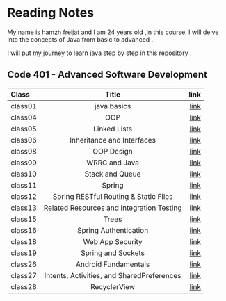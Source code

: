 # Reading Notes
My name is hamzh freijat and I am 24 years old ,In this course, I will delve into the concepts of Java from basic to advanced . 

I will put my journey to learn java step by step in this repository . 

## Code 401 - Advanced Software Development


| Class   |                   Title                    |                                                                 link |
|:--------|:------------------------------------------:|---------------------------------------------------------------------:|
| class01 |                java basics                 | [link](https://hamzhfreajat.github.io/reading-notes/java401/class01) |
| class04 |                    OOP                     | [link](https://hamzhfreajat.github.io/reading-notes/java401/class04) |
| class05 |                Linked Lists                | [link](https://hamzhfreajat.github.io/reading-notes/java401/class05) |
| class06 |         Inheritance and Interfaces         | [link](https://hamzhfreajat.github.io/reading-notes/java401/class06) |
| class08 |                 OOP Design                 | [link](https://hamzhfreajat.github.io/reading-notes/java401/class08) |
| class09 |               WRRC and Java                | [link](https://hamzhfreajat.github.io/reading-notes/java401/class09) |
| class10 |              Stack and Queue               | [link](https://hamzhfreajat.github.io/reading-notes/java401/class10) |
| class11 |                   Spring                   | [link](https://hamzhfreajat.github.io/reading-notes/java401/class11) |
| class12 |   Spring RESTful Routing & Static Files    | [link](https://hamzhfreajat.github.io/reading-notes/java401/class12) |
| class13 | Related Resources and Integration Testing  | [link](https://hamzhfreajat.github.io/reading-notes/java401/class13) |
| class15 |                   Trees                    | [link](https://hamzhfreajat.github.io/reading-notes/java401/class15) |
| class16 |           Spring Authentication            | [link](https://hamzhfreajat.github.io/reading-notes/java401/class16) |
| class18 |              Web App Security              | [link](https://hamzhfreajat.github.io/reading-notes/java401/class18) |
| class19 |             Spring and Sockets             | [link](https://hamzhfreajat.github.io/reading-notes/java401/class19) |
| class26 |            Android Fundamentals            | [link](https://hamzhfreajat.github.io/reading-notes/java401/class26) |
| class27 | Intents, Activities, and SharedPreferences | [link](https://hamzhfreajat.github.io/reading-notes/java401/class27) |
| class28 |                RecyclerView                | [link](https://hamzhfreajat.github.io/reading-notes/java401/class28) |



